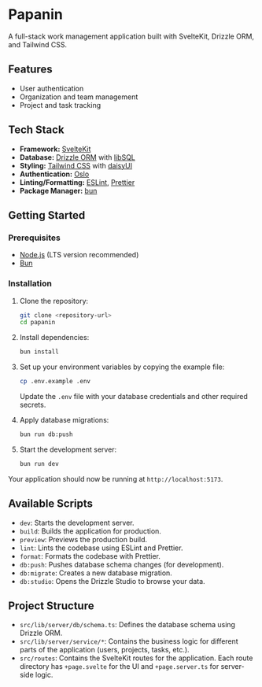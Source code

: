 # Papanin

A full-stack work management application built with SvelteKit, Drizzle ORM, and Tailwind CSS.

## Features

- User authentication
- Organization and team management
- Project and task tracking

## Tech Stack

- **Framework:** [SvelteKit](https://kit.svelte.dev/)
- **Database:** [Drizzle ORM](https://orm.drizzle.team/) with [libSQL](https://turso.tech/libsql)
- **Styling:** [Tailwind CSS](https://tailwindcss.com/) with [daisyUI](https://daisyui.com/)
- **Authentication:** [Oslo](https://oslo.js.org/)
- **Linting/Formatting:** [ESLint](https://eslint.org/), [Prettier](https://prettier.io/)
- **Package Manager:** [bun](https://bun.sh/)

## Getting Started

### Prerequisites

- [Node.js](https://nodejs.org/) (LTS version recommended)
- [Bun](https://bun.sh/)

### Installation

1.  Clone the repository:

    ```sh
    git clone <repository-url>
    cd papanin
    ```

2.  Install dependencies:

    ```sh
    bun install
    ```

3.  Set up your environment variables by copying the example file:

    ```sh
    cp .env.example .env
    ```

    Update the `.env` file with your database credentials and other required secrets.

4.  Apply database migrations:

    ```sh
    bun run db:push
    ```

5.  Start the development server:
    ```sh
    bun run dev
    ```

Your application should now be running at `http://localhost:5173`.

## Available Scripts

- `dev`: Starts the development server.
- `build`: Builds the application for production.
- `preview`: Previews the production build.
- `lint`: Lints the codebase using ESLint and Prettier.
- `format`: Formats the codebase with Prettier.
- `db:push`: Pushes database schema changes (for development).
- `db:migrate`: Creates a new database migration.
- `db:studio`: Opens the Drizzle Studio to browse your data.

## Project Structure

- `src/lib/server/db/schema.ts`: Defines the database schema using Drizzle ORM.
- `src/lib/server/service/*`: Contains the business logic for different parts of the application (users, projects, tasks, etc.).
- `src/routes`: Contains the SvelteKit routes for the application. Each route directory has `+page.svelte` for the UI and `+page.server.ts` for server-side logic.

